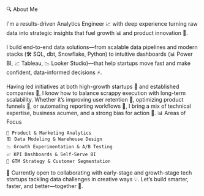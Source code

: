 🔍 About Me

I'm a results-driven Analytics Engineer 📈 with 
deep experience turning raw data into strategic insights that fuel growth 📊 and 
product innovation 🧠. 

I build end-to-end data solutions—from scalable data pipelines and modern stacks (🛠️ SQL, dbt, Snowflake, Python) to intuitive dashboards (📊 Power BI, 📈 Tableau, 📉 Looker Studio)—that help startups move fast and make confident, data-informed decisions ⚡.

Having led initiatives at both high-growth startups 🚀 and established companies 🏢, I know how to balance scrappy execution with long-term scalability. Whether it’s improving user retention 🔁, optimizing product funnels 🧪, or automating reporting workflows 🤖, I bring a mix of technical expertise, business acumen, and a strong bias for action 🔧.
📊 Areas of Focus

    🧪 Product & Marketing Analytics
    🏗️ Data Modeling & Warehouse Design
    📉 Growth Experimentation & A/B Testing
    📈 KPI Dashboards & Self-Serve BI
    🧭 GTM Strategy & Customer Segmentation

🚀 Currently open to collaborating with early-stage and growth-stage tech startups tackling data challenges in creative ways 💡.
Let’s build smarter, faster, and better—together 🤝.
<!---
ccald-dev/ccald-dev is a ✨ special ✨ repository because its `README.md` (this file) appears on your GitHub profile.
You can click the Preview link to take a look at your changes.
--->
